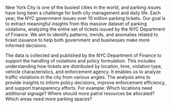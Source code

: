 
New York City is one of the busiest cities in the world, and parking issues have long been a challenge for both city management and daily life. Each year, the NYC government issues over 10 million parking tickets. Our goal is to extract meaningful insights from this massive dataset of parking violations, analyzing the entire set of tickets issued by the NYC Department of Finance. We aim to identify patterns, trends, and anomalies related to ticket issuance to help both government and businesses make more informed decisions.

The data is collected and published by the NYC Department of Finance to support the handling of violations and policy formulation. This includes understanding how tickets are distributed by location, time, violation type, vehicle characteristics, and enforcement agency. It enables us to analyze traffic violations in the city from various angles. The analysis aims to provide insights to inform policy decisions, improve enforcement efficiency, and support transparency efforts. For example: Which locations need additional signage? Where should more patrol resources be allocated? Which areas need more parking spaces?
